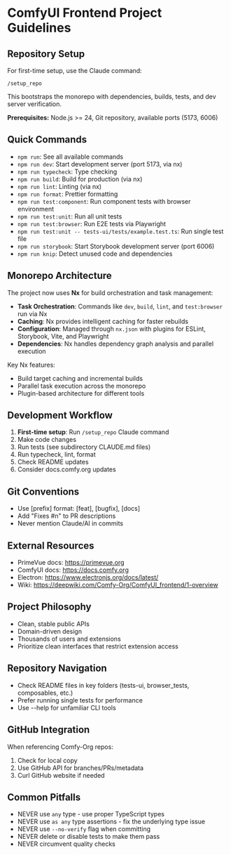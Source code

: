 # ComfyUI Frontend Project Guidelines

## Repository Setup

For first-time setup, use the Claude command:
```
/setup_repo
```
This bootstraps the monorepo with dependencies, builds, tests, and dev server verification.

**Prerequisites:** Node.js >= 24, Git repository, available ports (5173, 6006)

## Quick Commands

- `npm run`: See all available commands
- `npm run dev`: Start development server (port 5173, via nx)
- `npm run typecheck`: Type checking
- `npm run build`: Build for production (via nx)
- `npm run lint`: Linting (via nx)
- `npm run format`: Prettier formatting
- `npm run test:component`: Run component tests with browser environment
- `npm run test:unit`: Run all unit tests
- `npm run test:browser`: Run E2E tests via Playwright
- `npm run test:unit -- tests-ui/tests/example.test.ts`: Run single test file
- `npm run storybook`: Start Storybook development server (port 6006)
- `npm run knip`: Detect unused code and dependencies

## Monorepo Architecture

The project now uses **Nx** for build orchestration and task management:

- **Task Orchestration**: Commands like `dev`, `build`, `lint`, and `test:browser` run via Nx
- **Caching**: Nx provides intelligent caching for faster rebuilds
- **Configuration**: Managed through `nx.json` with plugins for ESLint, Storybook, Vite, and Playwright
- **Dependencies**: Nx handles dependency graph analysis and parallel execution

Key Nx features:
- Build target caching and incremental builds
- Parallel task execution across the monorepo
- Plugin-based architecture for different tools

## Development Workflow

1. **First-time setup**: Run `/setup_repo` Claude command
2. Make code changes
3. Run tests (see subdirectory CLAUDE.md files)
4. Run typecheck, lint, format
5. Check README updates
6. Consider docs.comfy.org updates

## Git Conventions

- Use [prefix] format: [feat], [bugfix], [docs]
- Add "Fixes #n" to PR descriptions
- Never mention Claude/AI in commits

## External Resources

- PrimeVue docs: <https://primevue.org>
- ComfyUI docs: <https://docs.comfy.org>
- Electron: <https://www.electronjs.org/docs/latest/>
- Wiki: <https://deepwiki.com/Comfy-Org/ComfyUI_frontend/1-overview>

## Project Philosophy

- Clean, stable public APIs
- Domain-driven design
- Thousands of users and extensions
- Prioritize clean interfaces that restrict extension access

## Repository Navigation

- Check README files in key folders (tests-ui, browser_tests, composables, etc.)
- Prefer running single tests for performance
- Use --help for unfamiliar CLI tools

## GitHub Integration

When referencing Comfy-Org repos:

1. Check for local copy
2. Use GitHub API for branches/PRs/metadata
3. Curl GitHub website if needed

## Common Pitfalls

- NEVER use `any` type - use proper TypeScript types
- NEVER use `as any` type assertions - fix the underlying type issue
- NEVER use `--no-verify` flag when committing
- NEVER delete or disable tests to make them pass
- NEVER circumvent quality checks
